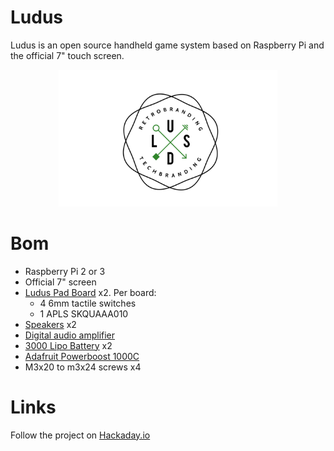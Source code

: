 # Ludus

Ludus is an open source handheld game system based on Raspberry Pi and the official 7" touch screen.

<p align="center">
  <img src="https://github.com/LuisDiazUgena/Ludus-Handheld-game-system/blob/master/resources/splashscreen/ludus_splashscreen.png?raw=true" width="350"/>
</p>

# Bom

* Raspberry Pi 2 or 3
* Official 7" screen
* [Ludus Pad Board](https://oshpark.com/shared_projects/VKzpmWR9) x2. Per board:
  * 4 6mm tactile switches
  * 1 APLS SKQUAAA010
* [Speakers](https://www.adafruit.com/products/1890) x2
* [Digital audio amplifier](https://www.adafruit.com/product/3006)
* [3000 Lipo Battery](http://www.exp-tech.de/en/polymer-lithium-ion-battery-3000mah?___from_store=de) x2
* [Adafruit Powerboost 1000C](https://www.adafruit.com/products/2465)
*  M3x20 to m3x24 screws x4

# Links

Follow the project on [Hackaday.io](https://hackaday.io/project/18889-ludus-rpi-handheld-game-system)
